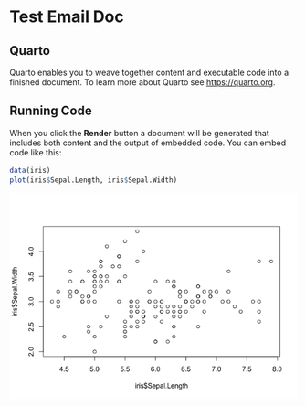 Test Email Doc
================

## Quarto

Quarto enables you to weave together content and executable code into a
finished document. To learn more about Quarto see <https://quarto.org>.

## Running Code

When you click the **Render** button a document will be generated that
includes both content and the output of embedded code. You can embed
code like this:

``` r
data(iris)
plot(iris$Sepal.Length, iris$Sepal.Width)
```

![](test_email_files/figure-gfm/unnamed-chunk-1-1.png)<!-- -->
